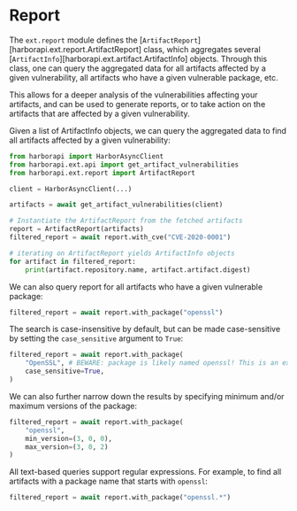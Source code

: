 # Report

The `ext.report` module defines the [`ArtifactReport`][harborapi.ext.report.ArtifactReport] class, which aggregates several [`ArtifactInfo`][harborapi.ext.artifact.ArtifactInfo] objects. Through this class, one can query the aggregated data for all artifacts affected by a given vulnerability, all artifacts who have a given vulnerable package, etc.

This allows for a deeper analysis of the vulnerabilities affecting your artifacts, and can be used to generate reports, or to take action on the artifacts that are affected by a given vulnerability.

Given a list of ArtifactInfo objects, we can query the aggregated data to find all artifacts affected by a given vulnerability:

```py title="report_filter_cve.py" hl_lines="11"
from harborapi import HarborAsyncClient
from harborapi.ext.api import get_artifact_vulnerabilities
from harborapi.ext.report import ArtifactReport

client = HarborAsyncClient(...)

artifacts = await get_artifact_vulnerabilities(client)

# Instantiate the ArtifactReport from the fetched artifacts
report = ArtifactReport(artifacts)
filtered_report = await report.with_cve("CVE-2020-0001")

# iterating on ArtifactReport yields ArtifactInfo objects
for artifact in filtered_report:
    print(artifact.repository.name, artifact.artifact.digest)
```

We can also query report for all artifacts who have a given vulnerable package:

```py
filtered_report = await report.with_package("openssl")
```

The search is case-insensitive by default, but can be made case-sensitive by setting the `case_sensitive` argument to `True`:

```py hl_lines="3"
filtered_report = await report.with_package(
    "OpenSSL", # BEWARE: package is likely named openssl! This is an example
    case_sensitive=True,
)
```

We can also further narrow down the results by specifying minimum and/or maximum versions of the package:

```py hl_lines="3 4"
filtered_report = await report.with_package(
    "openssl",
    min_version=(3, 0, 0),
    max_version=(3, 0, 2)
)
```

All text-based queries support regular expressions. For example, to find all artifacts with a package name that starts with `openssl`:

```py
filtered_report = await report.with_package("openssl.*")
```
